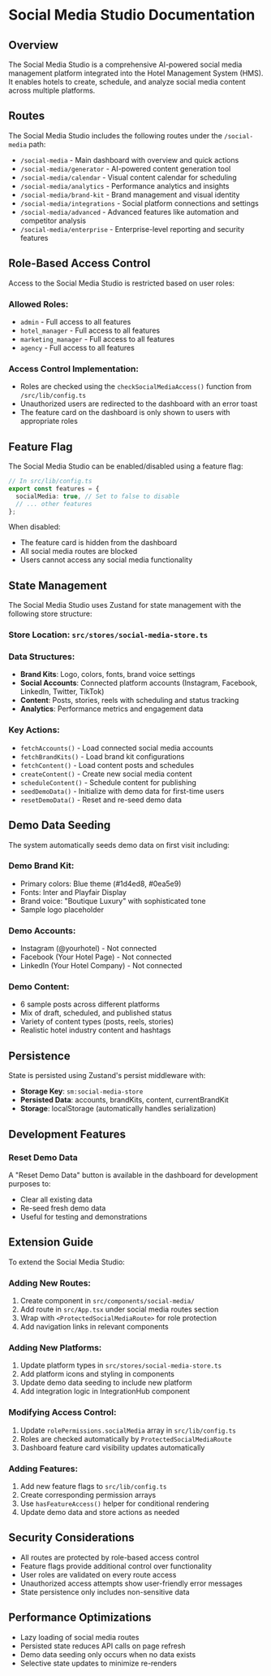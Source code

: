 # Social Media Studio Documentation

## Overview
The Social Media Studio is a comprehensive AI-powered social media management platform integrated into the Hotel Management System (HMS). It enables hotels to create, schedule, and analyze social media content across multiple platforms.

## Routes
The Social Media Studio includes the following routes under the `/social-media` path:

- `/social-media` - Main dashboard with overview and quick actions
- `/social-media/generator` - AI-powered content generation tool
- `/social-media/calendar` - Visual content calendar for scheduling
- `/social-media/analytics` - Performance analytics and insights
- `/social-media/brand-kit` - Brand management and visual identity
- `/social-media/integrations` - Social platform connections and settings
- `/social-media/advanced` - Advanced features like automation and competitor analysis
- `/social-media/enterprise` - Enterprise-level reporting and security features

## Role-Based Access Control
Access to the Social Media Studio is restricted based on user roles:

### Allowed Roles:
- `admin` - Full access to all features
- `hotel_manager` - Full access to all features
- `marketing_manager` - Full access to all features
- `agency` - Full access to all features

### Access Control Implementation:
- Roles are checked using the `checkSocialMediaAccess()` function from `/src/lib/config.ts`
- Unauthorized users are redirected to the dashboard with an error toast
- The feature card on the dashboard is only shown to users with appropriate roles

## Feature Flag
The Social Media Studio can be enabled/disabled using a feature flag:

```typescript
// In src/lib/config.ts
export const features = {
  socialMedia: true, // Set to false to disable
  // ... other features
};
```

When disabled:
- The feature card is hidden from the dashboard
- All social media routes are blocked
- Users cannot access any social media functionality

## State Management
The Social Media Studio uses Zustand for state management with the following store structure:

### Store Location: `src/stores/social-media-store.ts`

### Data Structures:
- **Brand Kits**: Logo, colors, fonts, brand voice settings
- **Social Accounts**: Connected platform accounts (Instagram, Facebook, LinkedIn, Twitter, TikTok)
- **Content**: Posts, stories, reels with scheduling and status tracking
- **Analytics**: Performance metrics and engagement data

### Key Actions:
- `fetchAccounts()` - Load connected social media accounts
- `fetchBrandKits()` - Load brand kit configurations
- `fetchContent()` - Load content posts and schedules
- `createContent()` - Create new social media content
- `scheduleContent()` - Schedule content for publishing
- `seedDemoData()` - Initialize with demo data for first-time users
- `resetDemoData()` - Reset and re-seed demo data

## Demo Data Seeding
The system automatically seeds demo data on first visit including:

### Demo Brand Kit:
- Primary colors: Blue theme (#1d4ed8, #0ea5e9)
- Fonts: Inter and Playfair Display
- Brand voice: "Boutique Luxury" with sophisticated tone
- Sample logo placeholder

### Demo Accounts:
- Instagram (@yourhotel) - Not connected
- Facebook (Your Hotel Page) - Not connected  
- LinkedIn (Your Hotel Company) - Not connected

### Demo Content:
- 6 sample posts across different platforms
- Mix of draft, scheduled, and published status
- Variety of content types (posts, reels, stories)
- Realistic hotel industry content and hashtags

## Persistence
State is persisted using Zustand's persist middleware with:
- **Storage Key**: `sm:social-media-store`
- **Persisted Data**: accounts, brandKits, content, currentBrandKit
- **Storage**: localStorage (automatically handles serialization)

## Development Features
### Reset Demo Data
A "Reset Demo Data" button is available in the dashboard for development purposes to:
- Clear all existing data
- Re-seed fresh demo data
- Useful for testing and demonstrations

## Extension Guide
To extend the Social Media Studio:

### Adding New Routes:
1. Create component in `src/components/social-media/`
2. Add route in `src/App.tsx` under social media routes section
3. Wrap with `<ProtectedSocialMediaRoute>` for role protection
4. Add navigation links in relevant components

### Adding New Platforms:
1. Update platform types in `src/stores/social-media-store.ts`
2. Add platform icons and styling in components
3. Update demo data seeding to include new platform
4. Add integration logic in IntegrationHub component

### Modifying Access Control:
1. Update `rolePermissions.socialMedia` array in `src/lib/config.ts`
2. Roles are checked automatically by `ProtectedSocialMediaRoute`
3. Dashboard feature card visibility updates automatically

### Adding Features:
1. Add new feature flags to `src/lib/config.ts`
2. Create corresponding permission arrays
3. Use `hasFeatureAccess()` helper for conditional rendering
4. Update demo data and store actions as needed

## Security Considerations
- All routes are protected by role-based access control
- Feature flags provide additional control over functionality
- User roles are validated on every route access
- Unauthorized access attempts show user-friendly error messages
- State persistence only includes non-sensitive data

## Performance Optimizations
- Lazy loading of social media routes
- Persisted state reduces API calls on page refresh
- Demo data seeding only occurs when no data exists
- Selective state updates to minimize re-renders
